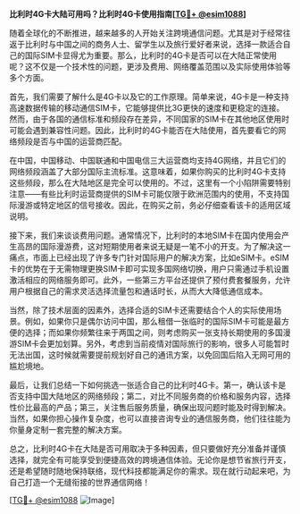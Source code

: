 **比利时4G卡大陆可用吗？比利时4G卡使用指南[[TG💪+ @esim1088](https://t.me/s/esim1088)]**

随着全球化的不断推进，越来越多的人开始关注跨境通信问题。尤其是对于经常往返于比利时与中国之间的商务人士、留学生以及旅行爱好者来说，选择一款适合自己的国际SIM卡显得尤为重要。那么，比利时的4G卡是否可以在大陆正常使用呢？这不仅是一个技术性的问题，更涉及费用、网络覆盖范围以及实际使用体验等多个方面。

首先，我们需要了解什么是4G卡以及它的工作原理。简单来说，4G卡是一种支持高速数据传输的移动通信SIM卡，它能够提供比3G更快的速度和更稳定的连接。然而，由于各国的通信标准和频段存在差异，不同国家的SIM卡在其他地区使用时可能会遇到兼容性问题。因此，比利时的4G卡能否在大陆使用，首先要看它的网络频段是否与中国的运营商匹配。

在中国，中国移动、中国联通和中国电信三大运营商均支持4G网络，并且它们的网络频段涵盖了大部分国际主流标准。这意味着，如果你购买的比利时4G卡支持这些频段，那么在大陆地区是完全可以使用的。不过，这里有一个小陷阱需要特别注意——有些比利时运营商提供的SIM卡可能仅限于欧洲范围内的使用，不支持国际漫游或特定地区的信号接收。因此，在购买之前，务必仔细查看该卡的适用区域说明。

接下来，我们来谈谈费用问题。通常情况下，比利时的本地SIM卡在国内使用会产生高昂的国际漫游费，这对短期使用者来说无疑是一笔不小的开支。为了解决这一痛点，市面上已经出现了许多专门针对国际用户的解决方案，比如eSIM卡。eSIM卡的优势在于无需物理更换SIM卡即可实现多国网络切换，用户只需通过手机设置激活相应的网络服务即可。此外，一些第三方平台还提供了预付费套餐服务，允许用户根据自己的需求灵活选择流量包和通话时长，从而大大降低通信成本。

当然，除了技术层面的因素外，选择合适的SIM卡还需要结合个人的实际使用场景。例如，如果你只是偶尔访问中国，那么租借一张临时的国际SIM卡可能是最方便的选择；而如果你频繁往来于两国之间，则考虑购买一张支持长期使用的多国漫游SIM卡会更加划算。另外，考虑到当前疫情对国际旅行的影响，很多人可能暂时无法出国，这时候就需要提前规划好自己的通讯方案，以免回国后陷入无网可用的尴尬境地。

最后，让我们总结一下如何挑选一张适合自己的比利时4G卡。第一，确认该卡是否支持中国大陆地区的网络频段；第二，对比不同服务商的价格和服务内容，选择性价比最高的产品；第三，关注售后服务质量，确保出现问题时能及时得到解决。当然，如果你担心操作复杂度，也可以直接咨询专业的通信服务商，他们往往能为你量身定制一套完整的解决方案。

总之，比利时4G卡在大陆是否可用取决于多种因素，但只要做好充分准备并谨慎选择，就完全有可能享受到便捷高效的跨境通信体验。无论你是想节省旅行开支，还是希望随时随地保持联络，现代科技都能满足你的需求。现在就行动起来吧，为自己打造一个无缝衔接的世界通信网络！

[[TG💪+ @esim1088](https://t.me/s/esim1088) ![Image](https://i.postimg.cc/4NQfJmqS/Snipaste-2025-05-13-00-14-12.png)]